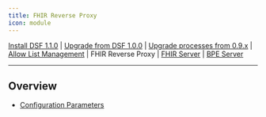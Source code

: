 ```yaml
---
title: FHIR Reverse Proxy
icon: module
---
```

 [Install DSF 1.1.0](/versions/v1.1.0/maintain/install.md) | [Upgrade from DSF 1.0.0](/versions/v1.1.0/maintain/upgrade-from-1.md) | [Upgrade processes from 0.9.x](/versions/v1.1.0/maintain/upgrade-from-0.md) | [Allow List Management](/versions/v1.1.0/maintain/allowList-mgm.md) | FHIR Reverse Proxy | [FHIR Server](/versions/v1.1.0/maintain/fhir/README.md) | [BPE Server](/versions/v1.1.0/maintain/bpe/README.md)

---

## Overview
- [Configuration Parameters](configuration)
